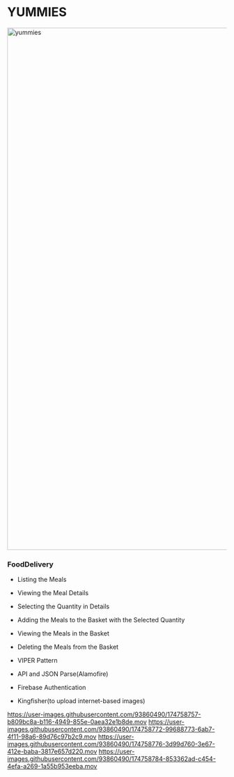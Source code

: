 # YUMMIES

<img width="1199" alt="yummies" src="https://user-images.githubusercontent.com/93860490/174754559-af0e1810-47d3-4c14-ade8-411a44071e51.png">


### FoodDelivery

- Listing the Meals
- Viewing the Meal Details
- Selecting the Quantity in Details
- Adding the Meals to the Basket with the Selected Quantity
- Viewing the Meals in the Basket
- Deleting the Meals from the Basket

- VIPER Pattern
- API and JSON Parse(Alamofire)
- Firebase Authentication
- Kingfisher(to upload internet-based images)

https://user-images.githubusercontent.com/93860490/174758757-b809bc8a-b116-4949-855e-0aea32e1b8de.mov
https://user-images.githubusercontent.com/93860490/174758772-99688773-6ab7-4f11-98a6-89d76c97b2c9.mov
https://user-images.githubusercontent.com/93860490/174758776-3d99d760-3e67-412e-baba-3817e657d220.mov
https://user-images.githubusercontent.com/93860490/174758784-853362ad-c454-4efa-a269-1a55b953eeba.mov

